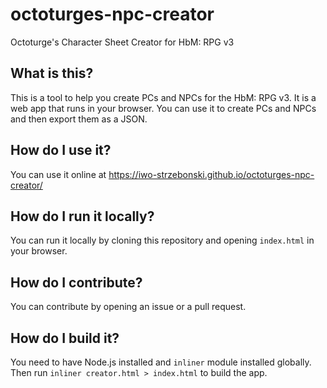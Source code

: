 # octoturges-npc-creator
Octoturge's Character Sheet Creator for HbM: RPG v3

## What is this?

This is a tool to help you create PCs and NPCs for the HbM: RPG v3. It is a web app that runs in your browser. You can use it to create PCs and NPCs and then export them as a JSON.

## How do I use it?

You can use it online at https://iwo-strzebonski.github.io/octoturges-npc-creator/

## How do I run it locally?

You can run it locally by cloning this repository and opening `index.html` in your browser.

## How do I contribute?

You can contribute by opening an issue or a pull request.

## How do I build it?

You need to have Node.js installed and `inliner` module installed globally. Then run `inliner creator.html > index.html` to build the app.
